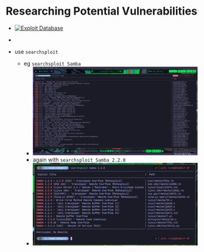 # Researching Potential Vulnerabilities

- [![Exploit Database](https://www.exploit-db.com/images/edb-banner-logo-white.png)](https://www.exploit-db.com/)

-
- use `searchsploit`
	- eg `searchsploit Samba`
		- ![](img/searchsploit.png)
		- again with `searchsploit Samba 2.2.8`
		- ![](img/searchsploit-2.png)